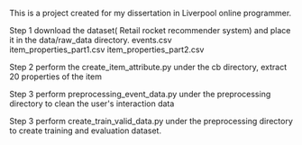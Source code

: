 This is a project created for my dissertation in Liverpool online programmer.

Step 1
  download the dataset( Retail rocket recommender system) and place it in the data/raw_data directory.
    events.csv	
    item_properties_part1.csv
    item_properties_part2.csv

Step 2
  perform the create_item_attribute.py under the cb directory, extract 20 properties of the item
  
Step 3
  perform preprocessing_event_data.py under the preprocessing directory to clean the user's interaction data

Step 3
  perform create_train_valid_data.py under the preprocessing directory to create training and evaluation dataset.
  
  
